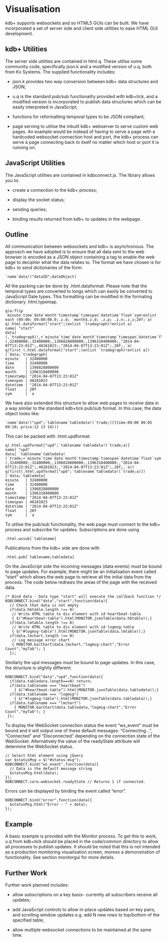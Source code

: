 Visualisation
=============

kdb+ supports websockets and so HTML5 GUIs can be built. We have
incorporated a set of server side and client side utilities to ease HTML
GUI development.

kdb+ Utilities
--------------

The server side utilities are contained in html.q. These utilise some
community code, specifically json.k and a modified version of u.q, both
from Kx Systems. The supplied functionality includes:

-   json.k provides two way conversion between kdb+ data structures and
    JSON;

-   u.q is the standard pub/sub functionality provided with kdb+tick,
    and a modified version is incorporated to publish data structures
    which can be easily interpreted in JavaScript;

-   functions for reformatting temporal types to be JSON compliant;

-   page serving to utilise the inbuilt kdb+ webserver to serve custom
    web pages. An example would be instead of having to serve a page
    with a hardcoded websocket connection host and port, the kdb+
    process can serve a page connecting back to itself no matter which
    host or port it is running on.

JavaScript Utilities
--------------------

The JavaScript utilities are contained in kdbconnect.js. The library
allows you to:

-   create a connection to the kdb+ process;

-   display the socket status;

-   sending queries;

-   binding results returned from kdb+ to updates in the webpage.

Outline
-------

All communication between websockets and kdb+ is asynchronous. The
approach we have adopted is to ensure that all data sent to the web
browser is encoded as a JSON object containing a tag to enable the web
page to decipher what the data relates to. The format we have chosen is
for kdb+ to send dictionaries of the form:

    `name`data!("dataID";dataObject) 

All the packing can be done by .html.dataformat. Please note that the
temporal types are converted to longs which can easily be converted to
JavaScript Date types. This formatting can be modified in the formating
dictionary .html.typemap.

    q)a:flip `minute`time`date`month`timestamp`timespan`datetime`float`sym!enlist each (09:00; 09:00:00.0;.z.d; `month$.z.d; .z.p; .z.n;.z.z;20f;`a)
    q).html.dataformat["start";(enlist `tradegraph)!enlist a]
    name| "start"
    data| (,`tradegraph)!,+`minute`time`date`month`timestamp`timespan`datetime`float`sym!(,32400000;,32400000;,1396828800000;,1396310400000;,"2014-04-07T13:23:01Z";,48181023;,"2014-04-07T13:23:01Z";,20f;,`a)
    q)first (.html.dataformat["start";(enlist `tradegraph)!enlist a])[`data;`tradegraph]                                                                                     
    minute   | 32400000
    time     | 32400000
    date     | 1396828800000
    month    | 1396310400000
    timestamp| "2014-04-07T13:23:01Z"
    timespan | 48181023
    datetime | "2014-04-07T13:23:01Z"
    float    | 20f
    sym      | `a

We have also extended this structure to allow web pages to receive data
in a way similar to the standard kdb+tick pub/sub format. In this case,
the data object looks like:

    `name`data!("upd";`tablename`tabledata!(`trade;([]time:09:00 09:05 09:10; price:12 13 14)))

This can be packed with .html.updformat:

    q).html.updformat["upd";`tablename`tabledata!(`trade;a)]                                                                                                                 
    name| "upd"
    data| `tablename`tabledata!(`trade;+`minute`time`date`month`timestamp`timespan`datetime`float`sym!(,32400000;,32400000;,1396828800000;,1396310400000;,"2014-04-07T13:23:01Z";,48181023;,"2014-04-07T13:23:01Z";,20f;,`a))
    q)first(.html.updformat["upd";`tablename`tabledata!(`trade;a)])[`data;`tabledata]                                                                                        
    minute   | 32400000
    time     | 32400000
    date     | 1396828800000
    month    | 1396310400000
    timestamp| "2014-04-07T13:23:01Z"
    timespan | 48181023
    datetime | "2014-04-07T13:23:01Z"
    float    | 20f
    sym      | `a

To utilise the pub/sub functionality, the web page must connect to the
kdb+ process and subscribe for updates. Subscriptions are done using

    .html.wssub[`tablename]

Publications from the kdb+ side are done with

    .html.pub[`tablename;tabledata]

On the JavaScript side the incoming messages (data events) must be bound
to page updates. For example, there might be an initialisation event
called “start” which allows the web page to retrieve all the initial
data from the process. The code below redraws the areas of the page with
the received data.

    /* Bind data - Data type "start" will execute the callback function */
    KDBCONNECT.bind("data","start",function(data){
      // Check that data is not empty
      if(data.hbtable.length !== 0)
       // Write HTML table to div element with id heartbeat-table
       { $("#heartbeat-table").html(MONITOR.jsonTable(data.hbtable));}
      if(data.lmtable.length !== 0)
       // Write HTML table to div element with id logmsg-table
       { $("#logmsg-table").html(MONITOR.jsonTable(data.lmtable));}	 
      if(data.lmchart.length !== 0)
       // Log message error chart
       { MONITOR.barChart(data.lmchart,"logmsg-chart","Error Count","myTab"); }
      });

Similarly the upd messages must be bound to page updates. In this case,
the structure is slightly different:

    KDBCONNECT.bind("data","upd",function(data){
      if(data.tabledata.length===0) return;
      if(data.tablename === "heartbeat")
        { $("#heartbeat-table").html(MONITOR.jsonTable(data.tabledata));}
      if(data.tablename === "logmsg")
        { $("#logmsg-table").html(MONITOR.jsonTable(data.tabledata));}
      if(data.tablename === "lmchart")
        { MONITOR.barChart(data.tabledata,"logmsg-chart","Error Count","myTab"); }
     });

To display the WebSocket connection status the event “ws\_event” must be
bound and it will output one of these default messages: “Connecting...”,
“Connected” and “Disconnected” depending on the connection state of the
WebSocket. Alternatively the value of the readyState attribute will
determine the WebSocket status.

    // Select html element using jQuery
    var $statusMsg = $("#status-msg");	
    KDBCONNECT.bind("ws_event",function(data){
      // Data is the default message string
      $statusMsg.html(data);
    });
    KDBCONNECT.core.websocket.readyState // Returns 1 if connected.

Errors can be displayed by binding the event called “error”.

    KDBCONNECT.bind("error",function(data){
      $statusMsg.html("Error - " + data);
    });

Example
-------

A basic example is provided with the Monitor process. To get this to
work, u.q from kdb+tick should be placed in the code/common directory to
allow all processes to publish updates. It should be noted that this is
not intended as a production monitoring visualisation screen, moreso a
demonstration of functionality. See section monitorgui for more
details.

Further Work
------------

Further work planned includes:

-   allow subscriptions on a key basis- currently all subscribers
    receive all updates;

-   add JavaScript controls to allow in-place updates based on key
    pairs, and scrolling window updates e.g. add N new rows to
    top/bottom of the specified table;

-   allow multiple websocket connections to be maintained at the same
    time.
